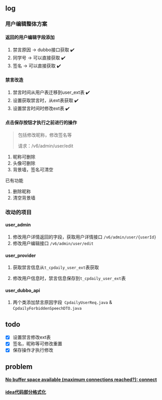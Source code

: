 ## log

### 用户编辑整体方案

#### 返回的用户编辑字段添加

1. 禁言原因  → dubbo接口获取  :heavy_check_mark:
2. 同学号 → 可以直接获取    :heavy_check_mark:
3. 签名  → 可以直接获取   :heavy_check_mark:

#### 禁言改造

1. 禁言时间从用户表迁移到user_ext表 :heavy_check_mark:
2. 设置获取禁言时，从ext表获取  :heavy_check_mark:
3. 设置禁言时间时修改ext表 :heavy_check_mark:

#### 点击保存按钮才执行之前进行的操作

> 包括修改昵称，修改签名等
>
> 请求：/v6/admin/user/edit

1. 昵称可删除
2. 头像可删除
3. 背景墙，签名可清空

已有功能

1. 删除昵称
2. 清空背景墙



### 改动的项目

#### user_admin

1. 修改用户详情返回的字段，获取用户详情接口  `/v6/admin/user/{userId}`
2. 修改用户编辑接口 `/v6/admin/user/edit`

#### user_provider

1. 获取禁言信息从`t_cpdaily_user_ext`表获取

2. 修改用户信息时，禁言信息保存到`t_cpdaily_user_ext`表

#### user_dubbo_api

1. 两个类添加禁言原因字段` CpdailyUserReq.java` & `CpdailyForbiddenSpeechDTO.java `

## todo

- [x] 设置禁言修改ext表
- [x] 签名，昵称等可修改重置
- [x] 保存操作才执行修改

## problem

#### [No buffer space available (maximum connections reached?): connect](https://blog.csdn.net/woshiji594167/article/details/81874095)

 

#### [idea代码部分格式化](https://www.jianshu.com/p/ffc44c50f688)

